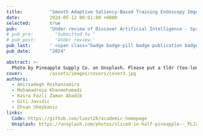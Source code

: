 ```yaml
---
title:          "Smooth Adaptive Saliency-Based Training Endoscopy Imges Classification"
date:           2024-05-12 00:01:00 +0800
selected:       true
pub:            "Under review of Discover Artificial Intelligence - Springer"
# pub_pre:        "Submitted to "
# pub_post:       'Under review.'
pub_last:       ' <span class="badge badge-pill badge-publication badge-success">Spotlight</span>'
pub_date:       "2024"

abstract: >-
  Photo by Pineapple Supply Co. on Unsplash. Please put a tldr (too-long-didnt-read, 1~2 sentences) of your publication here. It is not recommended to put the actual abstract here because it is usually too long to fit in. $\LaTeX$ is supported. $a=b+c$.
cover:          /assets/images/covers/cover3.jpg
authors:
  - Amirsadegh Roshanzamira
  - Mohamadreza Khanmohamadi
  - Kasra Fazli Zaman Abadib
  - Giti Javidic
  - Ehsan Sheybanic
links:
  Code: https://github.com/luost26/academic-homepage
  Unsplash: https://unsplash.com/photos/sliced-in-half-pineapple--_PLJZmHZzk
---
```


